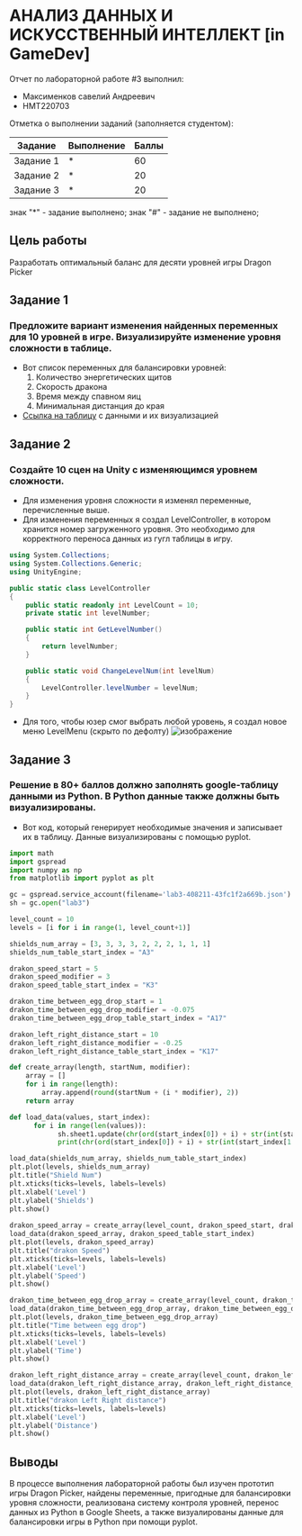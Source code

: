 # АНАЛИЗ ДАННЫХ И ИСКУССТВЕННЫЙ ИНТЕЛЛЕКТ [in GameDev]
Отчет по лабораторной работе #3 выполнил:
- Максименков савелий Андреевич
- НМТ220703

Отметка о выполнении заданий (заполняется студентом):

| Задание | Выполнение | Баллы |
| ------ | ------ | ------ |
| Задание 1 | * | 60 |
| Задание 2 | * | 20 |
| Задание 3 | * | 20 |

знак "*" - задание выполнено; знак "#" - задание не выполнено;

## Цель работы
Разработать оптимальный баланс для десяти уровней игры Dragon Picker

## Задание 1
### Предложите вариант изменения найденных переменных для 10 уровней в игре. Визуализируйте изменение уровня сложности в таблице.
- Вот список переменных для балансировки уровней:
  1. Количество энергетических щитов
  2. Скорость дракона
  3. Время между спавном яиц
  4. Минимальная дистанция до края
- [Ссылка на таблицу](https://docs.google.com/spreadsheets/d/17qr9dngG86V0iL1ArPUSqTPMR3wr8O4GUYEtpGpwCmg/edit#gid=0) с данными и их визуализацией

## Задание 2
### Создайте 10 сцен на Unity с изменяющимся уровнем сложности.
- Для изменения уровня сложности я изменял переменные, перечисленные выше.
- Для изменения переменных я создал LevelController, в котором хранится номер загруженного уровня. Это необходимо для корректного переноса данных из гугл таблицы в игру.
```cs
using System.Collections;
using System.Collections.Generic;
using UnityEngine;

public static class LevelController
{
    public static readonly int LevelCount = 10;
    private static int levelNumber;

    public static int GetLevelNumber()
    {
        return levelNumber;
    }

    public static void ChangeLevelNum(int levelNum)
    {
        LevelController.levelNumber = levelNum;
    }
}
```
- Для того, чтобы юзер смог выбрать любой уровень, я создал новое меню LevelMenu (скрыто по дефолту)
![изображение](https://github.com/lexaSvarshik/lab3/assets/96281939/3b68e8be-302d-46c5-9216-d7bafb807a43)

## Задание 3
### Решение в 80+ баллов должно заполнять google-таблицу данными из Python. В Python данные также должны быть визуализированы.

- Вот код, который генерирует необходимые значения и записывает их в таблицу. Данные визуализированы с помощью pyplot.

```py
import math
import gspread
import numpy as np
from matplotlib import pyplot as plt 

gc = gspread.service_account(filename='lab3-408211-43fc1f2a669b.json')
sh = gc.open("lab3")

level_count = 10
levels = [i for i in range(1, level_count+1)]

shields_num_array = [3, 3, 3, 3, 2, 2, 2, 1, 1, 1]
shields_num_table_start_index = "A3"

drakon_speed_start = 5
drakon_speed_modifier = 3
drakon_speed_table_start_index = "K3"

drakon_time_between_egg_drop_start = 1
drakon_time_between_egg_drop_modifier = -0.075
drakon_time_between_egg_drop_table_start_index = "A17"

drakon_left_right_distance_start = 10
drakon_left_right_distance_modifier = -0.25
drakon_left_right_distance_table_start_index = "K17"

def create_array(length, startNum, modifier):
    array = []
    for i in range(length):
        array.append(round(startNum + (i * modifier), 2))
    return array

def load_data(values, start_index):
      for i in range(len(values)):
            sh.sheet1.update(chr(ord(start_index[0]) + i) + str(int(start_index[1:])), values[i])
            print(chr(ord(start_index[0]) + i) + str(int(start_index[1:])), values[i])

load_data(shields_num_array, shields_num_table_start_index)
plt.plot(levels, shields_num_array)  
plt.title("Shield Num")
plt.xticks(ticks=levels, labels=levels) 
plt.xlabel('Level')
plt.ylabel('Shields')
plt.show()     
    
drakon_speed_array = create_array(level_count, drakon_speed_start, drakon_speed_modifier)
load_data(drakon_speed_array, drakon_speed_table_start_index)
plt.plot(levels, drakon_speed_array)  
plt.title("drakon Speed")
plt.xticks(ticks=levels, labels=levels) 
plt.xlabel('Level')
plt.ylabel('Speed')
plt.show()

drakon_time_between_egg_drop_array = create_array(level_count, drakon_time_between_egg_drop_start, drakon_time_between_egg_drop_modifier)
load_data(drakon_time_between_egg_drop_array, drakon_time_between_egg_drop_table_start_index)
plt.plot(levels, drakon_time_between_egg_drop_array)  
plt.title("Time between egg drop")
plt.xticks(ticks=levels, labels=levels) 
plt.xlabel('Level')
plt.ylabel('Time')
plt.show()

drakon_left_right_distance_array = create_array(level_count, drakon_left_right_distance_start, drakon_left_right_distance_modifier)
load_data(drakon_left_right_distance_array, drakon_left_right_distance_table_start_index)
plt.plot(levels, drakon_left_right_distance_array)  
plt.title("drakon Left Right distance")
plt.xticks(ticks=levels, labels=levels) 
plt.xlabel('Level')
plt.ylabel('Distance')
plt.show()
```

## Выводы

В процессе выполнения лабораторной работы был изучен прототип игры Dragon Picker, найдены переменные, пригодные для балансировки уровня сложности, реализована систему контроля уровней, перенос данных из Python в Google Sheets, а также визуалированы данные для балансировки игры в Python при помощи pyplot.
